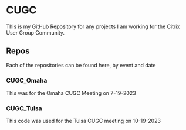 # CUGC
This is my GitHub Repository for any projects I am working for the Citrix User Group Community.

## Repos

Each of the repositories can be found here, by event and date

### CUGC_Omaha
This was for the Omaha CUGC Meeting on 7-19-2023

### CUGC_Tulsa
This code was used for the Tulsa CUGC meeting on 10-19-2023
